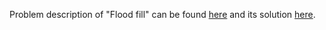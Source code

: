 Problem description of "Flood fill" can be found [here](https://leetcode.com/problems/flood-fill/description/) and its solution [here](https://github.com/aurimas13/LeetCode-HackerRank-MAANG/blob/main/LeetCode/Python%20Solutions/Fraction%20to%20Recurring%20Decimal/fraction.py).